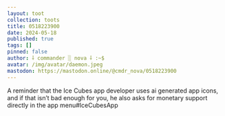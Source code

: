 ```yaml
---
layout: toot
collection: toots
title: 0518223900
date: 2024-05-18
published: true
tags: []
pinned: false
author: ⸸ commander ░ nova ⸸ :~$
avatar: /img/avatar/daemon.jpeg
mastodon: https://mastodon.online/@cmdr_nova/0518223900
---
```


A reminder that the Ice Cubes app developer uses ai generated app icons, and if that isn’t bad enough for you, he also asks for monetary support directly in the app menu#IceCubesApp
